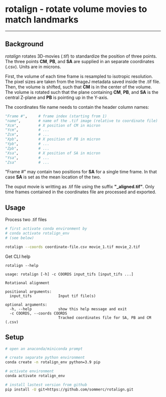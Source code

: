 # rotalign - rotate volume movies to match landmarks
---

## Background
*rotalign* rotates 3D-movies (.tif) to standardize the position of three points. The three points **CM**, **PB**, and **SA** are supplied in an separate coordinates (.csv). Units are in microns.

First, the volume of each time frame is resampled to isotropic resolution. The pixel sizes are taken from the ImageJ metadata saved inside the .tif file. Then, the volume is shifted, such that **CM** is in the center of the volume. The volume is rotated such that the plane containing **CM**, **PB**, and **SA** is the central Z-plane and **PB** is pointing up in the Y-axis. 

The coordinates file name needs to contain the header column names:

```python
"Frame #",     # frame index (starting from 1)
"name",        # name of the .tif image (relative to coordinate file)
"Xcm",         # X position of CM in micron 
"Ycm",         # ...
"Zcm",         # ...
"Xpb",         # X position of PB in micron
"Ypb",         # ...
"Zpb",         # ...
"Xsa",         # X position of SA in micron
"Ysa",         # ...
"Zsa"          # ...
```

"Frame #" may contain two positions for **SA** for a single time frame. In that case **SA** is set as the mean location of the two.

The ouput movie is writting as .tif file using the suffix **"_aligned.tif"**. Only time frames contained in the coordinates file are processed and exported.

## Usage
Process two .tif files
```bash
# first activate conda environment by
# conda activate rotalign_env
# (see below)

rotalign --coords coordinate-file.csv movie_1.tif movie_2.tif
```

Get CLI help
```
rotalign --help

usage: rotalign [-h] -c COORDS input_tifs [input_tifs ...]

Rotational alignment

positional arguments:
  input_tifs            Input tif file(s)

optional arguments:
  -h, --help            show this help message and exit
  -c COORDS, --coords COORDS
                        Tracked coordinates file for SA, PB and CM (.csv)

```





## Setup

```bash
# open an anaconda/miniconda prompt

# create separate python environment 
conda create -n rotalign_env python=3.9 pip

# activate environment
conda activate rotalign_env

# install lastest version from github
pip install -U git+https://github.com/sommerc/rotalign.git
```
